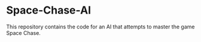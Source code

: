 # Space-Chase-AI

This repository contains the code for an AI that attempts to master the game Space Chase. 
